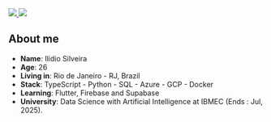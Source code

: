 <div>
    <a target='_blank' href="https://twitch.tv/ilidio">
        <img src="https://img.shields.io/badge/Twitch-9146FF?style=for-the-badge&logo=twitch&logoColor=white">
    </a>
    <a target='_blank' href="https://linkedin.com/in/ilidiodeos">
        <img src="https://img.shields.io/badge/LinkedIn-0077B5?style=for-the-badge&logo=linkedin&logoColor=white">
    </a>
</div>

## About me

* **Name**: Ilidio Silveira
* **Age**: 26
* **Living in**: Rio de Janeiro - RJ, Brazil
* **Stack**: TypeScript - Python - SQL - Azure - GCP - Docker
* **Learning**: Flutter, Firebase and Supabase
* **University**: Data Science with Artificial Intelligence at IBMEC (Ends : Jul, 2025).
